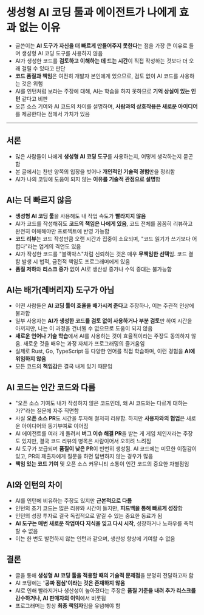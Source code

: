 # 생성형 AI 코딩 툴과 에이전트가 나에게 효과 없는 이유 


* 글쓴이는 **AI 도구가 자신을 더 빠르게 만들어주지 못한다**는 점을 가장 큰 이유로 들며 생성형 AI 코딩 도구를 사용하지 않음
* AI가 생성한 코드를 **검토하고 이해하는 데 드는 시간**이 직접 작성하는 것보다 더 오래 걸릴 수 있다고 판단
* **코드 품질과 책임**은 여전히 개발자 본인에게 있으므로, 검토 없이 AI 코드를 사용하는 것은 위험
* AI를 인턴처럼 보라는 주장에 대해, AI는 학습을 하지 못하므로 **기억 상실이 있는 인턴** 같다고 비판
* 오픈 소스 기여와 AI 코드의 차이를 설명하며, **사람과의 상호작용은 새로운 아이디어**를 제공한다는 점에서 가치가 있음

---

서론
--

* 많은 사람들이 나에게 **생성형 AI 코딩 도구**를 사용하는지, 어떻게 생각하는지 묻곤 함
* 본 글에서는 찬반 양쪽의 입장을 벗어나 **개인적인 기술적 경험**만을 정리함
* AI가 나의 코딩에 도움이 되지 않는 **이유를 기술적 관점으로 설명**함

AI는 더 빠르지 않음
------------

* **생성형 AI 코딩 툴**을 사용해도 내 작업 속도가 **빨라지지 않음**
* AI가 코드를 작성해줘도 **코드의 책임은 나에게 있음**, 코드 전체를 꼼꼼히 리뷰하고 완전히 이해해야만 프로젝트에 반영 가능함
* **코드 리뷰**는 코드 작성만큼 오랜 시간과 집중이 소요되며, "코드 읽기가 쓰기보다 어렵다"라는 업계의 격언도 있음
* AI가 작성한 코드를 "블랙박스"처럼 신뢰하는 것은 매우 **무책임한 선택**임. 코드 결함 발생 시 법적, 금전적 책임도 프로그래머에게 있음
* **품질 저하**와 **리스크 증가** 없이 AI로 생산성 증가나 수익 증대는 불가능함

AI는 배가(레버리지) 도구가 아님
-------------------

* 어떤 사람들은 **AI 코딩 툴이 효율을 배가시켜 준다**고 주장하나, 이는 주관적 인상에 불과함
* 일부 사용자는 **AI가 생성한 코드를 검토 없이 사용하거나 부분 검토**만 하여 시간을 아끼지만, 나는 이 과정을 건너뛸 수 없으므로 도움이 되지 않음
* **새로운 언어나 기술 학습**에서 AI를 사용하는 것이 효율적이라는 주장도 동의하지 않음. 새로운 것을 배우는 과정 자체가 프로그래밍의 즐거움임
* 실제로 Rust, Go, TypeScript 등 다양한 언어를 직접 학습하며, 이런 경험을 **AI에 위임하지 않음**
* 모든 코드의 **책임감**은 결국 내게 있기 때문임

AI 코드는 인간 코드와 다름
----------------

* "오픈 소스 기여도 내가 작성하지 않은 코드인데, 왜 AI 코드와는 다르게 대하는가?"라는 질문에 자주 직면함
* 사실 **오픈 소스 PR**도 시간을 투자해 철저히 리뷰함. 하지만 **사용자와의 협업**은 새로운 아이디어와 동기부여로 이어짐
* AI 에이전트를 여러 개 돌려서 **버그 이슈 해결 PR**을 받는 게 게임 체인저라는 주장도 있지만, 결국 코드 리뷰의 병목은 사람이어서 오히려 느려짐
* AI 도구가 보급되며 **품질이 낮은 PR**이 빈번히 생성됨. AI 코드에는 미묘한 이질감이 있고, PR의 제출자에게 질문을 하면 답변하지 않는 경우가 많음
* **책임 있는 코드 기여** 및 오픈 소스 커뮤니티 소통이 인간 코드의 중요한 차별점임

AI와 인턴의 차이
----------

* AI를 인턴에 비유하는 주장도 있지만 **근본적으로 다름**
* 인턴의 초기 코드는 많은 리뷰와 시간이 들지만, **피드백을 통해 빠르게 성장**함
* 인턴의 성장 투자로 결국 독립적으로 맡길 수 있는 중요한 동료가 됨
* **AI 도구는 매번 새로운 작업마다 지식을 잊고 다시 시작**, 성장하거나 노하우를 축적할 수 없음
* 이는 한 번도 발전하지 않는 인턴과 같으며, 생산성 향상에 기여할 수 없음

결론
--

* 글을 통해 **생성형 AI 코딩 툴을 적용할 때의 기술적 문제점**을 분명히 전달하고자 함
* AI 코딩에는 **'공짜 점심'이라는 것은 존재하지 않음**
* AI로 인해 빨라지거나 생산성이 높아졌다는 주장은 **품질 기준을 내려 추가 리스크를 감수하거나, AI 판매자의 이익**에서 비롯됨
* 프로그래머는 항상 **최종 책임자**임을 유념해야 함
